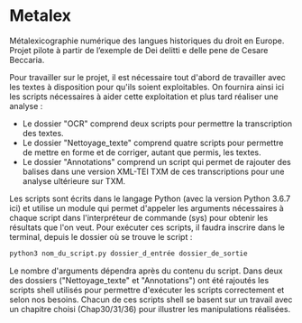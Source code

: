 # Metalex
Métalexicographie numérique des langues historiques du droit en Europe. Projet pilote à partir de l’exemple de Dei delitti e delle pene de Cesare Beccaria.

Pour travailler sur le projet, il est nécessaire tout d'abord de travailler avec les textes à disposition pour qu'ils soient exploitables.
On fournira ainsi ici les scripts nécessaires à aider cette exploitation et plus tard réaliser une analyse :

* Le dossier "OCR" comprend deux scripts pour permettre la transcription des textes.
* Le dossier "Nettoyage_texte" comprend quatre scripts pour permettre de mettre en forme et de corriger, autant que permis, les textes.
* Le dossier "Annotations" comprend un script qui permet de rajouter des balises dans une version XML-TEI TXM de ces transcriptions pour une analyse ultérieure sur TXM.

Les scripts sont écrits dans le langage Python (avec la version Python 3.6.7 ici) et utilise un module qui permet d'appeler les arguments nécessaires à chaque script dans l'interpréteur de commande (sys) pour obtenir les résultats que l'on veut.
Pour exécuter ces scripts, il faudra inscrire dans le terminal, depuis le dossier où se trouve le script : 

```bash
python3 nom_du_script.py dossier_d_entrée dossier_de_sortie
```

Le nombre d'arguments dépendra après du contenu du script. Dans deux des dossiers ("Nettoyage_texte" et "Annotations") ont été rajoutés les scripts shell utilisés pour permettre d'exécuter les scripts correctement et selon nos besoins. Chacun de ces scripts shell se basent sur un travail avec un chapitre choisi (Chap30/31/36) pour illustrer les manipulations réalisées.
